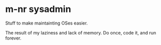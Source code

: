# m-nr sysadmin

Stuff to make maintainting OSes easier.

The result of my laziness and lack of memory.
Do once, code it, and run forever.

